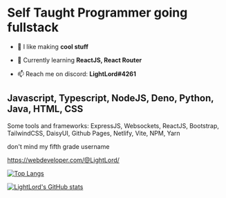 
# Self Taught Programmer going fullstack

- 🔭 I like making **cool stuff**

- 🌱 Currently learning **ReactJS, React Router**

- 📫 Reach me on discord: **LightLord#4261**

## Javascript, Typescript, NodeJS, Deno, Python, Java, HTML, CSS

Some tools and frameworks: ExpressJS, Websockets, ReactJS, Bootstrap, TailwindCSS, DaisyUI, Github Pages, Netlify, Vite, NPM, Yarn 

don't mind my fifth grade username

https://webdeveloper.com/@LightLord/

[![Top Langs](https://github-readme-stats.vercel.app/api/top-langs/?username=LightLordYT&layout=compact)]()

[![LightLord's GitHub stats](https://github-readme-stats.vercel.app/api?username=LightLordYT)]()

